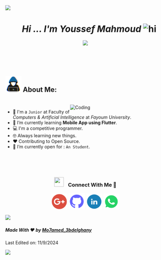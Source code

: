 <!--horizontal Color-->
<img src="https://user-images.githubusercontent.com/73097560/115834477-dbab4500-a447-11eb-908a-139a6edaec5c.gif">

<!-- It's me 😄-->
<div id="User_content">
  <ul align="center">
      <h1 align="center"> <i> Hi ... I'm Youssef Mahmoud </i> <img src="https://user-images.githubusercontent.com/1303154/88677602-1635ba80-d120-11ea-84d8-d263ba5fc3c0.gif" width="28px" height="28px" alt="hi"></h1>
  </ul>
</div>

 
<div align="center">
  <a href="https://github.com/fairyland0926"><img src="https://readme-typing-svg.herokuapp.com/?lines=Welcome%20to%20Github's%20Mohamed%20Abdelghany🤗&font=Pacifico&center=true&width=650&height=120&color=ff4500&vCenter=true&size=30%22"></a>
</div>

<br><br><br>
<!-- About Me -->

## <img src = "https://github.com/Mo7amed3bdelghany/Mo7amed3bdelghany/blob/main/Img/about%20me.gif?raw=true" width = 10%> About Me:

<br>
<img align="right" alt="Coding" width="300" src="https://i.pinimg.com/originals/81/17/8b/81178b47a8598f0c81c4799f2cdd4057.gif">

- 🏫 I'm a `Junior` at Faculty of *Computers & Artificial Intelligence* at *Fayoum University*.
- 🤖 I’m currently learning **Mobile App using Flutter**.
- 💻 I'm a competitive programmer.
- 🤓 Always learning new things.
- ❤ Contributing to Open Source.
- 🤔 I’m currently open for : `An Student`.
<br><br>

<!-- Views -->

<br><br>
<!-- Connect Us -->
<h3 align="center" > <img src="https://media.giphy.com/media/iY8CRBdQXODJSCERIr/giphy.gif" width="30" height="30" style="margin-right: 10px;"> Connect With Me 🤝 </h3>

<!-- Links -->
  <p align="center">
	<a href="mailto:ym1977@fayoum.edu.eg"><img img src="https://raw.githubusercontent.com/Mo7amed3bdelghany/Mo7amed3bdelghany/f1af1eed415b05863619f117fc08b0dc1510693b/Img/Gmail.png" width ="50px"/></a>
	<a href="https://github.com/Youssef-Ma7moud-Eid"><img src="https://raw.githubusercontent.com/Mo7amed3bdelghany/Mo7amed3bdelghany/f1af1eed415b05863619f117fc08b0dc1510693b/Img/GitHub.png" width ="52px"/></a>
	<a href="https://www.linkedin.com/in/youssef-mahmoud-eid-attia-067433272/"><img src="https://raw.githubusercontent.com/Mo7amed3bdelghany/Mo7amed3bdelghany/f1af1eed415b05863619f117fc08b0dc1510693b/Img/Linkedin.png"width ="50px"/></a>
    <a href="https://wa.me/201220186449"><img src="https://raw.githubusercontent.com/Mo7amed3bdelghany/Mo7amed3bdelghany/f1af1eed415b05863619f117fc08b0dc1510693b/Img/Whatsapp.png"width ="50px"/></a>
</p>

 
<!--horizontal Color-->
<img src="https://user-images.githubusercontent.com/73097560/115834477-dbab4500-a447-11eb-908a-139a6edaec5c.gif">

<!-- ❤️🔥-->
<h5> Made With ❤️ by <a href="https://www.linkedin.com/in/mo7amed-3bdelghany"> Mo7amed_3bdelghany </a> </h5>
Last Edited on: 11/9/2024

![](https://visitor-badge-deno.deno.dev/Mo7amed3bdelghny.Mo7amed3bdelghany.svg)
